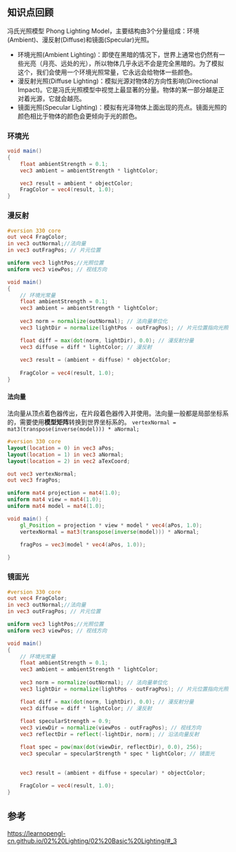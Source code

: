 ## 知识点回顾

冯氏光照模型 Phong Lighting Model，主要结构由3个分量组成：环境(Ambient)、漫反射(Diffuse)和镜面(Specular)光照。

-   环境光照(Ambient Lighting)：即使在黑暗的情况下，世界上通常也仍然有一些光亮（月亮、远处的光），所以物体几乎永远不会是完全黑暗的。为了模拟这个，我们会使用一个环境光照常量，它永远会给物体一些颜色。
-   漫反射光照(Diffuse Lighting)：模拟光源对物体的方向性影响(Directional Impact)。它是冯氏光照模型中视觉上最显著的分量。物体的某一部分越是正对着光源，它就会越亮。
-   镜面光照(Specular Lighting)：模拟有光泽物体上面出现的亮点。镜面光照的颜色相比于物体的颜色会更倾向于光的颜色。


### 环境光

```glsl
void main()
{
    float ambientStrength = 0.1;
    vec3 ambient = ambientStrength * lightColor;

    vec3 result = ambient * objectColor;
    FragColor = vec4(result, 1.0);
}
```

### 漫反射

```glsl
#version 330 core
out vec4 FragColor;
in vec3 outNormal;//法向量
in vec3 outFragPos; // 片元位置

uniform vec3 lightPos;//光照位置
uniform vec3 viewPos; // 视线方向

void main()
{
    // 环境光常量
    float ambientStrength = 0.1;
    vec3 ambient = ambientStrength * lightColor;
		
    vec3 norm = normalize(outNormal); // 法向量单位化
    vec3 lightDir = normalize(lightPos - outFragPos); // 片元位置指向光照方向

    float diff = max(dot(norm, lightDir), 0.0); // 漫反射分量
    vec3 diffuse = diff * lightColor; // 漫反射
	
    vec3 result = (ambient + diffuse) * objectColor;
    
    FragColor = vec4(result, 1.0);
}
```

#### 法向量

法向量从顶点着色器传出，在片段着色器传入并使用。法向量一般都是局部坐标系的，需要使用**模型矩阵**转换到世界坐标系的。
`vertexNormal = mat3(transpose(inverse(model))) * aNormal;`
```glsl
#version 330 core
layout(location = 0) in vec3 aPos;
layout(location = 1) in vec3 aNormal;
layout(location = 2) in vec2 aTexCoord;

out vec3 vertexNormal;
out vec3 fragPos;

uniform mat4 projection = mat4(1.0);
uniform mat4 view = mat4(1.0);
uniform mat4 model = mat4(1.0);

void main() {
    gl_Position = projection * view * model * vec4(aPos, 1.0);
    vertexNormal = mat3(transpose(inverse(model))) * aNormal;

    fragPos = vec3(model * vec4(aPos, 1.0));
    
}
```



### 镜面光

```glsl
#version 330 core
out vec4 FragColor;
in vec3 outNormal;//法向量
in vec3 outFragPos; // 片元位置

uniform vec3 lightPos;//光照位置
uniform vec3 viewPos; // 视线方向

void main()
{
    // 环境光常量
    float ambientStrength = 0.1;
    vec3 ambient = ambientStrength * lightColor;
		
    vec3 norm = normalize(outNormal); // 法向量单位化
    vec3 lightDir = normalize(lightPos - outFragPos); // 片元位置指向光照方向

    float diff = max(dot(norm, lightDir), 0.0); // 漫反射分量
    vec3 diffuse = diff * lightColor; // 漫反射
    
    float specularStrength = 0.9;
    vec3 viewDir = normalize(viewPos - outFragPos); // 视线方向
    vec3 reflectDir = reflect(-lightDir, norm); // 沿法向量反射

    float spec = pow(max(dot(viewDir, reflectDir), 0.0), 256);
    vec3 specular = specularStrength * spec * lightColor; // 镜面光

	
    vec3 result = (ambient + diffuse + specular) * objectColor;
    
    FragColor = vec4(result, 1.0);
}
```


## 参考

https://learnopengl-cn.github.io/02%20Lighting/02%20Basic%20Lighting/#_3
